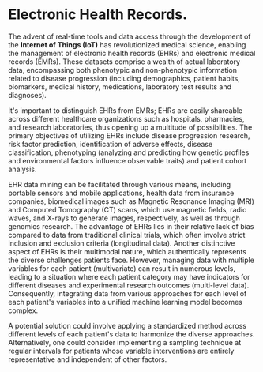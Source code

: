 # Electronic Health Records.

The advent of real-time tools and data access through the development of the **Internet of Things (IoT)** has revolutionized medical science, enabling the management of electronic health records (EHRs) 
and electronic medical records (EMRs). 
These datasets comprise a wealth of actual laboratory data, encompassing both phenotypic and non-phenotypic information related to disease progression 
(including demographics, patient habits, biomarkers, medical history, medications, laboratory test results and diagnoses).

It's important to distinguish EHRs from EMRs; EHRs are easily shareable across different healthcare organizations such as hospitals, pharmacies, and research laboratories, 
thus opening up a multitude of possibilities. The primary objectives of utilizing EHRs include disease progression research, risk factor prediction, identification of adverse effects, 
disease classification, phenotyping (analyzing and predicting how genetic profiles and environmental factors influence observable traits) and patient cohort analysis.

EHR data mining can be facilitated through various means, including portable sensors and mobile applications, health data from insurance companies, biomedical images such as 
Magnetic Resonance Imaging (MRI) and Computed Tomography (CT) scans, which use magnetic fields, radio waves, and X-rays to generate images, respectively, as well as through genomics research. 
The advantage of EHRs lies in their relative lack of bias compared to data from traditional clinical trials, which often involve strict inclusion and exclusion criteria (longitudinal data). 
Another distinctive aspect of EHRs is their multimodal nature, which authentically represents the diverse challenges patients face. However, managing data with multiple variables for each patient 
(multivariate) can result in numerous levels, leading to a situation where each patient category may have indicators for different diseases and experimental research outcomes (multi-level data). 
Consequently, integrating data from various approaches for each level of each patient's variables into a unified machine learning model becomes complex.

A potential solution could involve applying a standardized method across different levels of each patient's data to harmonize the diverse approaches.
Alternatively, one could consider implementing a sampling technique at regular intervals for patients whose variable interventions are entirely representative and independent of other factors.
